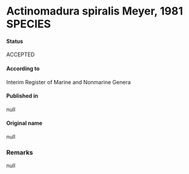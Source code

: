 # Actinomadura spiralis Meyer, 1981 SPECIES

#### Status
ACCEPTED

#### According to
Interim Register of Marine and Nonmarine Genera

#### Published in
null

#### Original name
null

### Remarks
null